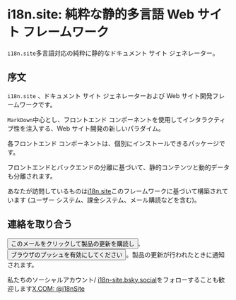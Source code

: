 # i18n.site: 純粋な静的多言語 Web サイト フレームワーク

`i18n.site`多言語対応の純粋に静的なドキュメント サイト ジェネレーター。

## 序文

`i18n.site` 、ドキュメント サイト ジェネレーターおよび Web サイト開発フレームワークです。

`MarkDown`中心とし、フロントエンド コンポーネントを使用してインタラクティブ性を注入する、Web サイト開発の新しいパラダイム。

各フロントエンド コンポーネントは、個別にインストールできるパッケージです。

フロントエンドとバックエンドの分離に基づいて、静的コンテンツと動的データも分離されます。

あなたが訪問しているものは[i18n.site](/)このフレームワークに基づいて構築されています (ユーザー システム、課金システム、メール購読などを含む)。

## 連絡を取り合う

<button onclick="mailsub()">このメールをクリックして製品の更新を購読し</button>、<button onclick="webpush()">ブラウザのプッシュを有効にしてください</button>。製品の更新が行われたときに通知されます。

私たちのソーシャルアカウント/ [i18n-site.bsky.social](https://bsky.app/profile/i18n-site.bsky.social)をフォローすることも歓迎します[X.COM: @i18nSite](https://x.com/i18nSite)